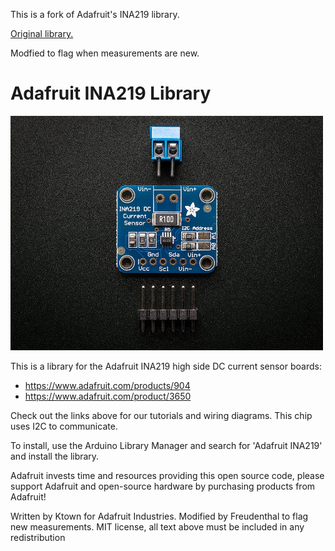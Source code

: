 This is a fork of Adafruit's INA219 library.

<a href="https://github.com/adafruit/Adafruit_INA219/">Original library.</a>

Modfied to flag when measurements are new.

# Adafruit INA219 Library

<a href="https://www.adafruit.com/products/904"><img src="assets/board.jpg" width="500px" /></a>

This is a library for the Adafruit INA219 high side DC current sensor boards:
  * https://www.adafruit.com/products/904
  * https://www.adafruit.com/product/3650
 
Check out the links above for our tutorials and wiring diagrams. This chip uses I2C to communicate.

To install, use the Arduino Library Manager and search for 'Adafruit INA219' and install the library.

Adafruit invests time and resources providing this open source code, please support Adafruit and open-source hardware by purchasing products from Adafruit!

Written by Ktown for Adafruit Industries.
Modified by Freudenthal to flag new measurements.
MIT license, all text above must be included in any redistribution
